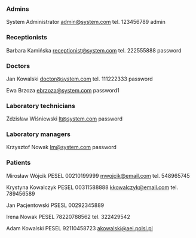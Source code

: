 ### Admins

System Administrator
admin@system.com
tel. 123456789
admin


### Receptionists

Barbara Kamińska
receptionist@system.com
tel. 222555888
password


### Doctors

Jan Kowalski
doctor@system.com
tel. 111222333
password

Ewa Brzoza
ebrzoza@system.com
password1


### Laboratory technicians

Zdzisław Wiśniewski
lt@system.com
password


### Laboratory managers

Krzysztof Nowak
lm@system.com
password


### Patients

Mirosław Wójcik
PESEL 00210199999
mwojcik@email.com
tel. 548965745

Krystyna Kowalczyk
PESEL 00311588888
kkowalczyk@email.com
tel. 789456589

Jan Pacjentowski
PSESL 00292345889

Irena Nowak
PESEL 78220788562
tel. 322429542

Adam Kowalski
PESEL 92110458723
akowalski@aei.polsl.pl




